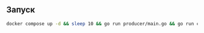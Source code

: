## Запуск
```bash
docker compose up -d && sleep 10 && go run producer/main.go && go run consumer/main.go
```
